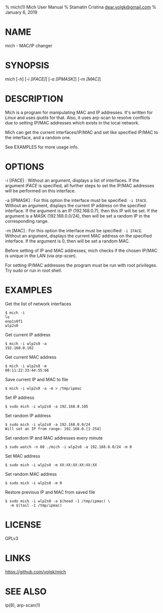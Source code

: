 % mich(1) Mich User Manual
% Stamatin Cristina <dear.volgk@gmail.com>
% January 6, 2019

# NAME

mich - MAC/IP changer

# SYNOPSIS

mich [*-h*] [*-i [IFACE]*] [*-a [IPMASK]*] [*-m [MAC]*]

# DESCRIPTION

Mich is a program for manipulating MAC and IP addresses. It's written for *Linux* and uses *iputils* for that. Also, it uses arp-scan to resolve conflicts due to setting IP/MAC addresses which exists in the local network.

Mich can get the current interfaces/IP/MAC and set like specified IP/MAC to the interface, and a random one.

See EXAMPLES for more usage info.

# OPTIONS

-i [IFACE]
:   Without an argument, displays a list of interfaces. If the argument *IFACE* is specified, all further steps to set the IP/MAC addresses will be performed on this interface.

-a [IPMASK]
:   For this option the interface must be specified: `-i IFACE`. Without an argument, displays the current IP address on the specified interface. If the argument is an IP (192.168.0.7), then this IP will be set. If the argument is a MASK (192.168.0.0/24), then will be set a random IP in the corresponding range. 

-m [MAC]
:   For this option the interface must be specified: `-i IFACE`. Without an argument, displays the current MAC address on the specified interface. If the argument is 0, then will be set a random MAC.

Before setting of IP and MAC addresses, mich checks if the chosen IP/MAC is unique in the LAN (via *arp-scan*). 

For setting IP/MAC addresses the program must be run with root privileges. Try sudo or run in root shell.

# EXAMPLES

Get the list of network interfaces

    $ mich -i
    lo
    enp1s0f1
    wlp2s0
    
Get current IP address

    $ mich -i wlp2s0 -a
    192.168.0.102
    
Get current MAC address

    $ mich -i wlp2s0 -m
    00:11:22:33:44:55:66

Save current IP and MAC to file

    $ mich -i wlp2s0 -a -m > /tmp/ipmac

Set IP address

    $ sudo mich -i wlp2s0 -a 192.168.0.105
    
Set random IP address

    $ sudo mich -i wlp2s0 -a 192.168.0.0/24
    Will set an IP from range: 192.168.0.[1-254]
    
Set random IP and MAC addresses every minute

    $ sudo watch -n 60 ./mich -i wlp2s0 -a 192.168.0.0/24 -m 0

Set MAC address

    $ sudo mich -i wlp2s0 -m XX:XX:XX:XX:XX:XX

Set random MAC address

    $ sudo mich -i wlp2s0 -m 0

Restore previous IP and MAC from saved file

    $ sudo mich -i wlp2s0 -a $(head -1 /tmp/ipmac) \
      -m $(tail -1 /tmp/ipmac)
        
# LICENSE

GPLv3

# LINKS

https://github.com/volgk/mich

# SEE ALSO

ip(8), arp-scan(1)
